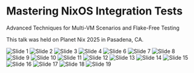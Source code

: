 
# Mastering NixOS Integration Tests

Advanced Techniques for Multi-VM Scenarios and Flake-Free Testing

This talk was held on Planet Nix 2025 in Pasadena, CA.

![Slide 1](./slides/1.png)
![Slide 2](./slides/2.png)
![Slide 3](./slides/3.png)
![Slide 4](./slides/4.png)
![Slide 6](./slides/6.png)
![Slide 7](./slides/7.png)
![Slide 8](./slides/8.png)
![Slide 9](./slides/9.png)
![Slide 10](./slides/10.png)
![Slide 11](./slides/11.png)
![Slide 12](./slides/12.png)
![Slide 13](./slides/13.png)
![Slide 14](./slides/14.png)
![Slide 15](./slides/15.png)
![Slide 16](./slides/16.png)
![Slide 17](./slides/17.png)
![Slide 18](./slides/18.png)
![Slide 19](./slides/19.png)
